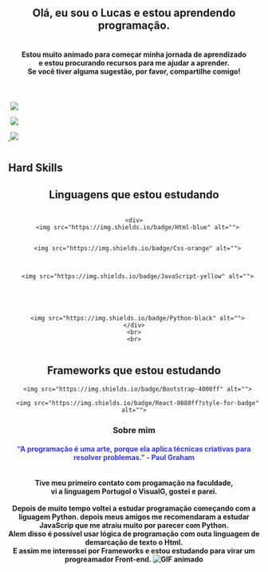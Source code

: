 

<meta http-equiv="Content-Type" content="text/html;charset=UTF-8">
<!--Apresentação e descrição-->
<div align="center">

  <h2 >Olá, eu sou o Lucas e estou aprendendo programação.</h2>
  <h4>
    <br>Estou muito animado para começar minha jornada de aprendizado 
    <br>e estou procurando recursos para me ajudar a aprender. 
    <br>Se você tiver alguma sugestão, por favor, compartilhe comigo!
  </h4>
<br>
</div>

<!--Contatos -->
<div style="display: inline-block;  justify-content: center; align-items: center;">
  <a href="https://github.com/lucasmdcv" target="_blank">
</div>
<div style="display: inline-block;  justify-content: center; align-items: center;"> 
  <br>
  <a href="https://www.instagram.com/lucas_mdcv/" target="_blank"><img src="https://img.shields.io/badge/-Instagram-%23E4405F?style=for-the-badge&logo=instagram&logoColor=white" target="_blank"></a>

  <a href="mailto:lucasmendesdacvieira@gmail.com"><img src="https://img.shields.io/badge/-Gmail-%23333?style=for-the-badge&logo=gmail&logoColor=white" target="_blank"></a>

  <a href="https://www.linkedin.com/in/lucas-mendes-631691232/" target="_blank"><img src="https://img.shields.io/badge/-LinkedIn-%230077B5?style=for-the-badge&logo=linkedin&logoColor=white" target="_blank"></a> 


</div>
<br>


##  Hard Skills
<div  align=" center";" style="margin-top: 20px;">
  <h2>Linguagens que estou estudando</h2>
  
  <div style = "display: inline-block;  justify-content: center; align-items: center; ">
    
    <div>
      <img src="https://img.shields.io/badge/Html-blue" alt="">
      
      
      <img src="https://img.shields.io/badge/Css-orange" alt="">
      
      
      
      <img src="https://img.shields.io/badge/JavaScript-yellow" alt="">




      
      <img src="https://img.shields.io/badge/Python-black" alt="">
    </div>
    <br>
    <br>

  </div>

  <div>
    <h2>Frameworks que estou estudando</h2>

      <img src="https://img.shields.io/badge/Bootstrap-4000ff" alt="">

      <img src="https://img.shields.io/badge/React-0080ff?style-for-badge" alt="">
  </div>




  <div>
</div>


### Sobre mim
<h4 >

 <div style="display: block; border-radius: 2px; color: rgb(55, 55, 240)">
   “A programação é uma arte, porque ela aplica técnicas criativas para resolver problemas.” - Paul Graham
  </div>
   
   
   <br>
  <br> Tive meu primeiro contato com progamação na faculdade,
  <br>vi a linguagem Portugol o VisualG, gostei e parei.
  <br>
  <br>Depois de muito tempo voltei a estudar programação começando com a liguagem Python. depois meus amigos me recomendaram a estudar JavaScrip que me atraiu muito por parecer com Python.
  <br> Alem disso é possível usar lógica de programação com outa linguagem de demarcação de texto o Html.
  <br>E assim me interessei por Frameworks e estou estudando para virar um progreamador Front-end.


  <img src="https://tenor.com/pt-BR/view/coding-kira-lena-urzendowsky-how-to-sell-drugs-online-fast-hacking-gif-17761682" alt="GIF animado">






</h4>
